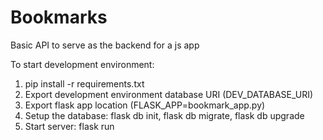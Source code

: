 # Bookmarks

Basic API to serve as the backend for a js app

To start development environment:
1. pip install -r requirements.txt
2. Export development environment database URI (DEV_DATABASE_URI)
3. Export flask app location (FLASK_APP=bookmark_app.py)
4. Setup the database: flask db init, flask db migrate, flask db upgrade
5. Start server: flask run
